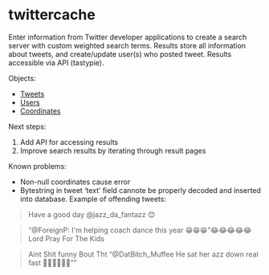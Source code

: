 twittercache
=================

Enter information from Twitter developer applications to create a search server with custom weighted search terms.  Results store all information about tweets, and create/update user(s) who posted tweet.  Results accessible via API (tastypie).

Objects:

* [Tweets](https://dev.twitter.com/docs/platform-objects/tweet "Tweets")
* [Users](https://dev.twitter.com/docs/platform-objects/users "Users")
* [Coordinates](https://dev.twitter.com/docs/platform-objects/tweets#obj-coordinates "Coordinates") 

Next steps:

1. Add API for accessing results
2. Improve search results by iterating through result pages

Known problems:

* Non-null coordinates cause error
* Bytestring in tweet ‘text’ field cannote be properly decoded and inserted into database.  Example of offending tweets:

> Have a good day @jazz_da_fantazz 😊

> “@ForeignP: I'm helping coach dance this year 😁😁😁”😂😂😂😂😂 Lord Pray For The Kids

> Aint Shit funny Bout Tht “@DatBitch_Muffee He sat her azz down real fast 💺💺💺😂😂😂””